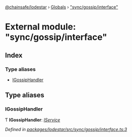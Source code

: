 [@chainsafe/lodestar](../README.md) › [Globals](../globals.md) › ["sync/gossip/interface"](_sync_gossip_interface_.md)

# External module: "sync/gossip/interface"

## Index

### Type aliases

* [IGossipHandler](_sync_gossip_interface_.md#igossiphandler)

## Type aliases

###  IGossipHandler

Ƭ **IGossipHandler**: *[IService](../interfaces/_node_nodejs_.iservice.md)*

*Defined in [packages/lodestar/src/sync/gossip/interface.ts:3](https://github.com/ChainSafe/lodestar/blob/9787fff37/packages/lodestar/src/sync/gossip/interface.ts#L3)*

